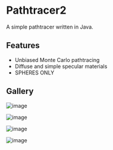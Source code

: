 # Pathtracer2
A simple pathtracer written in Java.

## Features
* Unbiased Monte Carlo pathtracing
* Diffuse and simple specular materials
* SPHERES ONLY

## Gallery

![image](https://i.imgur.com/wij78sy.png)

![image](https://i.imgur.com/w8CGx4H.png)

![image](https://i.imgur.com/gLB8WKJ.png)

![image](https://i.imgur.com/jCfkluO.png)
